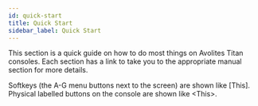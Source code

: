 ```yaml
---
id: quick-start
title: Quick Start
sidebar_label: Quick Start
---
```


This section is a quick guide on how to do most things on Avolites Titan
consoles. Each section has a link to take you to the appropriate manual
section for more details.

Softkeys (the A-G menu buttons next to the screen) are shown like 
\[This\]. Physical labelled buttons on the console are
shown like \<This\>.
